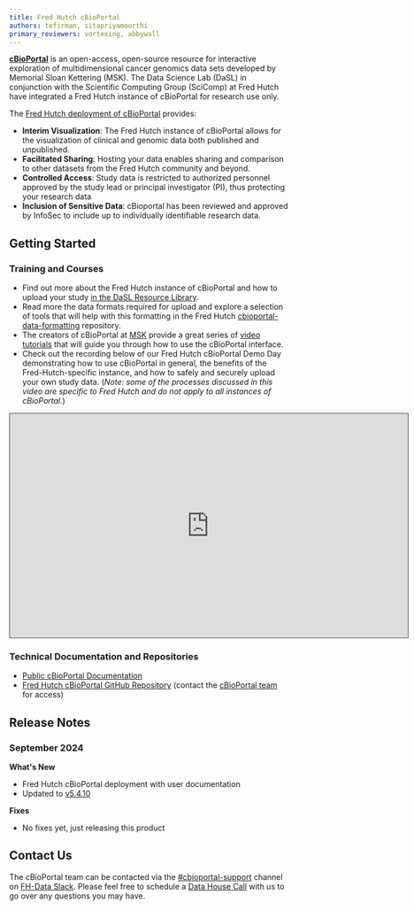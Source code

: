 ```yaml
---
title: Fred Hutch cBioPortal
authors: tefirman, sitapriyamoorthi
primary_reviewers: vortexing, abbywall
---
```


[**cBioPortal**](https://www.cbioportal.org/) is an open-access, open-source resource for interactive exploration of multidimensional cancer genomics data sets developed by Memorial Sloan Kettering (MSK). The Data Science Lab (DaSL) in conjunction with the Scientific Computing Group (SciComp) at Fred Hutch have integrated a Fred Hutch instance of cBioPortal for research use only. 

The [Fred Hutch deployment of cBioPortal](https://cbioportal.fredhutch.org/) provides:

- **Interim Visualization**: The Fred Hutch instance of cBioPortal allows for the visualization of clinical and genomic data both published and unpublished.
- **Facilitated Sharing**: Hosting your data enables sharing and comparison to other datasets from the Fred Hutch community and beyond.
- **Controlled Access**: Study data is restricted to authorized personnel approved by the study lead or principal investigator (PI), thus protecting your research data
- **Inclusion of Sensitive Data**: cBioportal has been reviewed and approved by InfoSec to include up to individually identifiable research data. 


## Getting Started

### Training and Courses
- Find out more about the Fred Hutch instance of cBioPortal and how to upload your study [in the DaSL Resource Library](/datademos/fh-cbio-intro/).
- Read more the data formats required for upload and explore a selection of tools that will help with this formatting in the Fred Hutch [cbioportal-data-formatting](https://github.com/FredHutch/cbioportal-data-formatting) repository.
- The creators of cBioPortal at [MSK](https://docs.cbioportal.org/about-us/) provide a great series of [video tutorials](https://www.youtube.com/@cbioportal) that will guide you through how to use the cBioPortal interface.
- Check out the recording below of our Fred Hutch cBioPortal Demo Day demonstrating how to use cBioPortal in general, the benefits of the Fred-Hutch-specific instance, and how to safely and securely upload your own study data. (_Note: some of the processes discussed in this video are specific to Fred Hutch and do not apply to all instances of cBioPortal._)

<iframe src="https://fredhutch.hosted.panopto.com/Panopto/Pages/Embed.aspx?id=1e1ae5d3-8b2f-4be7-acc6-b2290121babc&autoplay=false&offerviewer=true&showtitle=true&showbrand=true&captions=false&interactivity=all" height="405" width="720" style="border: 1px solid #464646;" allowfullscreen allow="autoplay" aria-label="Panopto Embedded Video Player" aria-description="FredHutchcBioPortalDemoDay_111424" ></iframe>


### Technical Documentation and Repositories
- [Public cBioPortal Documentation](https://docs.cbioportal.org/)
- [Fred Hutch cBioPortal GitHub Repository](https://github.com/FredHutch/cbioportal-fredhutch-automation) (contact the [cBioPortal team](https://fhdata.slack.com/archives/C088E41ARV3) for access)

## Release Notes

### September 2024
**What's New**

- Fred Hutch cBioPortal deployment with user documentation
- Updated to [v5.4.10](https://github.com/cBioPortal/cbioportal/releases/tag/v5.4.10)

**Fixes**

- No fixes yet, just releasing this product

## Contact Us
The cBioPortal team can be contacted via the [#cbioportal-support](https://fhdata.slack.com/archives/C088E41ARV3) channel on [FH-Data Slack](https://fhdata.slack.com/). Please feel free to schedule a [Data House Call](https://calendly.com/data-house-calls/resources) with us to go over any questions you may have.


